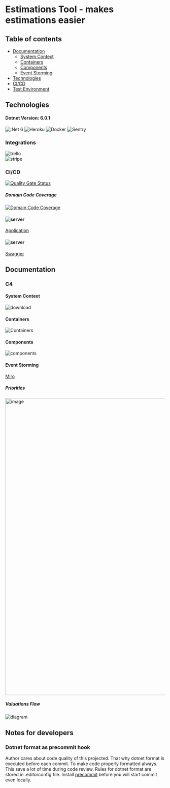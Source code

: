# Estimations Tool - makes estimations easier

## Table of contents
* [Documentation](#documentation)
  * [System Context](#system-context)
  * [Containers](#containers)
  * [Components](#components)
  * [Event Storming](#event-storming)
* [Technologies](#technologies)
* [CI/CD](#ci/cd)
* [Test Environment](#test-environment)

## Technologies
#### Dotnet Version: 6.0.1
![.Net 6](https://user-images.githubusercontent.com/74410956/143401887-afbef644-f5ce-4d2b-aee1-09e0457d74eb.png)
![Heroku](https://user-images.githubusercontent.com/74410956/143401316-4a69eb67-c2eb-41d1-ab5c-751a9c79235c.png)
![Docker](https://user-images.githubusercontent.com/74410956/143401493-8f41000d-0d82-4005-b643-75d6045394c2.png)
![Sentry](https://user-images.githubusercontent.com/74410956/144380180-42e47963-1793-4be5-9a72-47da2620fdce.png)

### Integrations
![trello](https://user-images.githubusercontent.com/74410956/144380471-279a4d7f-02cb-48c8-aa10-3221d8b65a31.png)     
![stripe](https://user-images.githubusercontent.com/74410956/144380424-f664291b-ef58-42f3-8f6d-ca75267652ad.png)

### CI/CD
[![Quality Gate Status](https://sonarcloud.io/api/project_badges/measure?project=kamilbaczek_Estimation-Tool&metric=alert_status)](https://sonarcloud.io/summary/new_code?id=kamilbaczek_Estimation-Tool)
##### Domain Code Coverage
[![Domain Code Coverage](https://codecov.io/gh/kamilbaczek/Estimation-Tool/branch/develop/graph/badge.svg?token=S66MBBE6CV)](https://codecov.io/gh/kamilbaczek/Estimation-Tool)

#### ![server](https://user-images.githubusercontent.com/74410956/144381496-43427b48-909b-4b63-b4b2-687f90d2bce6.png) 

[Application](https://estimation-tool-ui.herokuapp.com/)     
#### ![server](https://user-images.githubusercontent.com/74410956/144381496-43427b48-909b-4b63-b4b2-687f90d2bce6.png) 

[Swagger](https://estimation-tool-kb.herokuapp.com/index.html)

## Documentation
### C4

#### System Context
![download](https://user-images.githubusercontent.com/74410956/143678423-cdd8b31e-a6d9-4722-97d6-fc06b8e203fa.png)

#### Containers
![Containers](https://user-images.githubusercontent.com/74410956/130395295-3d48672c-5c84-4e55-8fbe-9cdbb327b5e6.png)

#### Components
![components](https://user-images.githubusercontent.com/74410956/130396746-40283672-decd-4ca8-a035-1c0ef6c6ae8e.png)

#### Event Storming
[Miro](https://miro.com/app/board/o9J_lcC1E7g=/?invite_link_id=913994717613)

##### Priorities
<img width="934" alt="image" src="https://user-images.githubusercontent.com/74410956/159788894-a9a3c640-b6da-4f45-8363-9e4877abfdba.png">

##### Valuations Flow
![diagram](https://user-images.githubusercontent.com/74410956/142997315-97c09d1f-cef3-416f-98bf-069b388ea019.png)

## Notes for developers
### Dotnet format as precommit hook
Author cares about code quality of this projected. That why dotnet format is executed before each commit. To make code properly formatted always. This save a lot of time during code review. Rules for dotnet format are stored in .editorconfig file. Install [precommit](https://pre-commit.com/) before you will start commit even locally.


